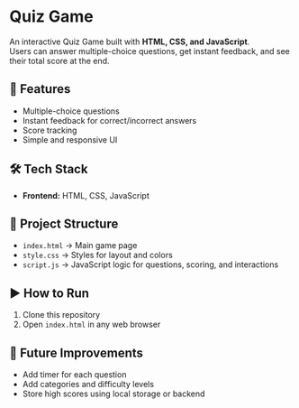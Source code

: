 # Quiz Game

An interactive Quiz Game built with **HTML, CSS, and JavaScript**.  
Users can answer multiple-choice questions, get instant feedback, and see their total score at the end.

## 🚀 Features
- Multiple-choice questions  
- Instant feedback for correct/incorrect answers  
- Score tracking  
- Simple and responsive UI  

## 🛠️ Tech Stack
- **Frontend:** HTML, CSS, JavaScript  

## 📂 Project Structure
- `index.html` → Main game page  
- `style.css` → Styles for layout and colors  
- `script.js` → JavaScript logic for questions, scoring, and interactions  

## ▶️ How to Run
1. Clone this repository  
2. Open `index.html` in any web browser  

## 📌 Future Improvements
- Add timer for each question  
- Add categories and difficulty levels  
- Store high scores using local storage or backend
